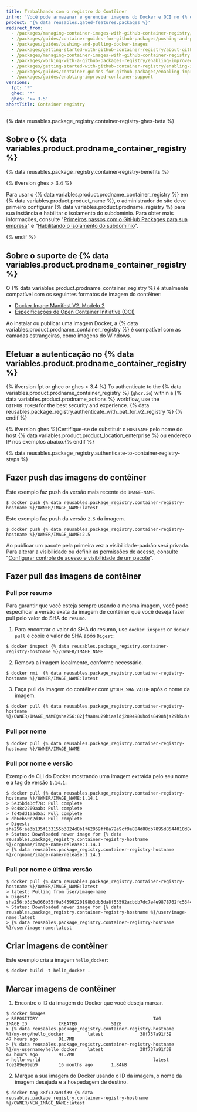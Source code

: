 ```yaml
---
title: Trabalhando com o registro do Contêiner
intro: 'Você pode armazenar e gerenciar imagens do Docker e OCI no {% data variables.product.prodname_container_registry %}, que usa o namespace do pacote ''https://{% data reusables.package_registry.container-registry-hostname %}''.'
product: '{% data reusables.gated-features.packages %}'
redirect_from:
  - /packages/managing-container-images-with-github-container-registry/pushing-and-pulling-docker-images
  - /packages/guides/container-guides-for-github-packages/pushing-and-pulling-docker-images
  - /packages/guides/pushing-and-pulling-docker-images
  - /packages/getting-started-with-github-container-registry/about-github-container-registry
  - /packages/managing-container-images-with-github-container-registry
  - /packages/working-with-a-github-packages-registry/enabling-improved-container-support-with-the-container-registry
  - /packages/getting-started-with-github-container-registry/enabling-improved-container-support
  - /packages/guides/container-guides-for-github-packages/enabling-improved-container-support
  - /packages/guides/enabling-improved-container-support
versions:
  fpt: '*'
  ghec: '*'
  ghes: '>= 3.5'
shortTitle: Container registry
---
```


{% data reusables.package_registry.container-registry-ghes-beta %}

## Sobre o {% data variables.product.prodname_container_registry %}

{% data reusables.package_registry.container-registry-benefits %}

{% ifversion ghes > 3.4 %}

Para usar o {% data variables.product.prodname_container_registry %} em {% data variables.product.product_name %}, o administrador do site deve primeiro configurar {% data variables.product.prodname_registry %} para sua instância **e** habilitar o isolamento do subdomínio. Para obter mais informações, consulte "[Primeiros passos com o GitHub Packages para sua empresa](/admin/packages/getting-started-with-github-packages-for-your-enterprise)" e "[Habilitando o isolamento do subdomínio](/admin/configuration/configuring-network-settings/enabling-subdomain-isolation)".

{% endif %}

## Sobre o suporte de {% data variables.product.prodname_container_registry %}

O {% data variables.product.prodname_container_registry %} é atualmente compatível com os seguintes formatos de imagem do contêiner:

* [Docker Image Manifest V2, Modelo 2](https://docs.docker.com/registry/spec/manifest-v2-2/)
* [Especificações de Open Container Initiative (OCI)](https://github.com/opencontainers/image-spec)

Ao instalar ou publicar uma imagem Docker, a {% data variables.product.prodname_container_registry %} é compatível com as camadas estrangeiras, como imagens do Windows.

## Efetuar a autenticação no {% data variables.product.prodname_container_registry %}

{% ifversion fpt or ghec or ghes > 3.4 %}
To authenticate to the {% data variables.product.prodname_container_registry %} (`ghcr.io`) within a {% data variables.product.prodname_actions %} workflow, use the `GITHUB_TOKEN` for the best security and experience. {% data reusables.package_registry.authenticate_with_pat_for_v2_registry %}
{% endif %}

{% ifversion ghes %}Certifique-se de substituir o `HOSTNAME` pelo nome do host {% data variables.product.product_location_enterprise %} ou endereço IP nos exemplos abaixo.{% endif %}

{% data reusables.package_registry.authenticate-to-container-registry-steps %}

## Fazer push das imagens do contêiner

Este exemplo faz push da versão mais recente de `IMAGE-NAME`.
  ```shell
  $ docker push {% data reusables.package_registry.container-registry-hostname %}/OWNER/IMAGE_NAME:latest
  ```

Este exemplo faz push da versão `2.5` da imagem.
  ```shell
  $ docker push {% data reusables.package_registry.container-registry-hostname %}/OWNER/IMAGE_NAME:2.5
  ```

Ao publicar um pacote pela primeira vez a visibilidade-padrão será privada. Para alterar a visibilidade ou definir as permissões de acesso, consulte "[Configurar controle de acesso e visibilidade de um pacote](/packages/learn-github-packages/configuring-a-packages-access-control-and-visibility)".

## Fazer pull das imagens de contêiner

### Pull por resumo

Para garantir que você esteja sempre usando a mesma imagem, você pode especificar a versão exata da imagem de contêiner que você deseja fazer pull pelo valor do SHA do `resumo`.

1. Para encontrar o valor do SHA do resumo, use `docker inspect` or `docker pull` e copie o valor de SHA após `Digest:`
  ```shell
  $ docker inspect {% data reusables.package_registry.container-registry-hostname %}/OWNER/IMAGE_NAME
  ```
2. Remova a imagem localmente, conforme necessário.
  ```shell
  $ docker rmi  {% data reusables.package_registry.container-registry-hostname %}/OWNER/IMAGE_NAME:latest
  ```

3. Faça pull da imagem do contêiner com `@YOUR_SHA_VALUE` após o nome da imagem.
  ```shell
  $ docker pull {% data reusables.package_registry.container-registry-hostname %}/OWNER/IMAGE_NAME@sha256:82jf9a84u29hiasldj289498uhois8498hjs29hkuhs
  ```

### Pull por nome

  ```shell
  $ docker pull {% data reusables.package_registry.container-registry-hostname %}/OWNER/IMAGE_NAME
  ```

### Pull por nome e versão

Exemplo de CLI do Docker mostrando uma imagem extraída pelo seu nome e a tag de versão `1.14.1`:
  ```shell
  $ docker pull {% data reusables.package_registry.container-registry-hostname %}/OWNER/IMAGE_NAME:1.14.1
  > 5e35bd43cf78: Pull complete
  > 0c48c2209aab: Pull complete
  > fd45dd1aad5a: Pull complete
  > db6eb50c2d36: Pull complete
  > Digest: sha256:ae3b135f133155b3824d8b1f62959ff8a72e9cf9e884d88db7895d8544010d8e
  > Status: Downloaded newer image for {% data reusables.package_registry.container-registry-hostname %}/orgname/image-name/release:1.14.1
  > {% data reusables.package_registry.container-registry-hostname %}/orgname/image-name/release:1.14.1
  ```

### Pull por nome e última versão

  ```shell
  $ docker pull {% data reusables.package_registry.container-registry-hostname %}/OWNER/IMAGE_NAME:latest
  > latest: Pulling from user/image-name
  > Digest: sha256:b3d3e366b55f9a54599220198b3db5da8f53592acbbb7dc7e4e9878762fc5344
  > Status: Downloaded newer image for {% data reusables.package_registry.container-registry-hostname %}/user/image-name:latest
  > {% data reusables.package_registry.container-registry-hostname %}/user/image-name:latest
  ```

## Criar imagens de contêiner

Este exemplo cria a imagem `hello_docker`:
  ```shell
  $ docker build -t hello_docker .
  ```

## Marcar imagens de contêiner

1. Encontre o ID da imagem do Docker que você deseja marcar.
  ```shell
  $ docker images
  > REPOSITORY                                            TAG                 IMAGE ID            CREATED             SIZE
  > {% data reusables.package_registry.container-registry-hostname %}/my-org/hello_docker         latest              38f737a91f39        47 hours ago        91.7MB
  > {% data reusables.package_registry.container-registry-hostname %}/my-username/hello_docker    latest              38f737a91f39        47 hours ago        91.7MB
  > hello-world                                           latest              fce289e99eb9        16 months ago       1.84kB
  ```

2. Marque a sua imagem do Docker usando o ID da imagem, o nome da imagem desejada e a hospedagem de destino.
  ```shell
  $ docker tag 38f737a91f39 {% data reusables.package_registry.container-registry-hostname %}/OWNER/NEW_IMAGE_NAME:latest
  ```
